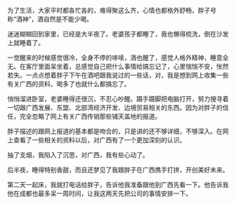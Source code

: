为了生活，大家平时都各忙各的，难得聚这么齐，心情也都格外舒畅，胖子号称“酒神”，酒自然是不能少喝。


迷迷糊糊回到家里，已经是大半夜了。老婆孩子都睡了，我也懒得梳洗，倒在沙发上就睡着了。


一觉醒来的时候感觉很冷，全身不停的哆嗦，酒也醒了，感觉人格外精神，睡意全无。在客厅里面呆坐着，总感觉自己把什么事情给搞忘记了，心里惴惴不安，怅然若失。一点点想着胖子下午在酒吧跟我说过的一些话，对，我是想到网上收集一些有关广西的资料，喝多了也就什么都搞忘了。


悄悄溜进卧室，老婆睡得还很沉，不忍心吵醒。蹑手蹑脚把电脑打开，努力搜寻着一切跟广西发展、东盟、北部湾经济开发、边境贸易相关的东西。因为对胖子的信任，完全忽略了网上有关广西传销那些铺天盖地的报道。


胖子描述的跟网上报道的基本都是吻合的，只是讲的还不够详细，不够深入。在网上查看了一些相关的资料以后，对广西有了一个更加深刻的认识。


抽了支烟，我陷入了沉思，对广西，我有些心动了。


后半夜，睡得特别香甜，而且还梦见了我跟胖子在广西携手打拼，开创美好未来。


第二天一起床，我就打电话给胖子，告诉他我准备跟他到广西先看一下。他告诉我他在成都也最多呆一周时间，让我这两天先把公司的事情安排一下。
